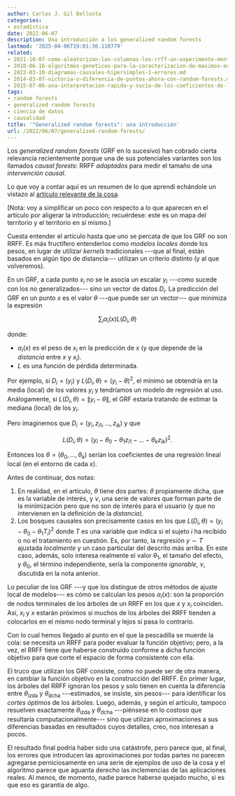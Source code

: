 ```yaml
---
author: Carlos J. Gil Bellosta
categories:
- estadística
date: 2022-06-07
description: Una introducción a los generalized random forests
lastmod: '2025-04-06T19:01:36.110779'
related:
- 2021-10-07-como-aleatorizan-las-columnas-los-rrff-un-experimento-mental-y-una-coda-historica.md
- 2010-06-16-algoritmos-geneticos-para-la-caracterizacion-de-maximos-en-random-forests.md
- 2022-03-10-diagramas-causales-hipersimples-1-errores.md
- 2014-03-07-victoria-o-diferencia-de-puntos-ahora-con-random-forests.md
- 2015-07-06-una-interpretacion-rapida-y-sucia-de-los-coeficientes-de-la-regresion-logistica.md
tags:
- random forests
- generalized random forests
- ciencia de datos
- causalidad
title: '"Generalized random forests": una introducción'
url: /2022/06/07/generalized-random-forests/
---
```


Los _generalized random forests_ (GRF en lo sucesivo) han cobrado cierta relevancia recientemente porque una de sus potenciales variantes son los llamados _causal forests_: RRFF _adaptados_ para medir el tamaño de una _intervención causal_.

Lo que voy a contar aquí es un resumen de lo que aprendí echándole un vistazo al [artículo relevante de la cosa](https://arxiv.org/pdf/1610.01271.pdf).

[Nota: voy a simplificar un poco con respecto a lo que aparecen en el artículo por aligerar la introducción; recuérdese: este es un mapa del territorio y el territorio en sí mismo.]

Cuesta entender el artículo hasta que uno se percata de que los GRF no son RRFF. Es más fructífero entenderlos como _modelos locales_ donde los pesos, en lugar de utilizar _kernels_ tradicionales ---que al final, están basados en algún tipo de distancia--- utilizan un criterio distinto (y al que volveremos).

En un GRF, a cada punto $x_i$ no se le asocia un escalar $y_i$ ---como sucede con los no generalizados--- sino un vector de datos $D_i$. La predicción del GRF en un punto $x$ es el valor $\theta$ ---que puede ser un vector--- que minimiza la expresión

$$\sum_i \alpha_i(x) L(D_i, \theta)$$

donde:

- $\alpha_i(x)$ es el peso de $x_i$ en la predicción de $x$ (y que depende de la _distancia_ entre $x$ y $x_i$).
- $L$ es una función de pérdida determinada.

Por ejemplo, si $D_i = (y_i)$ y $L(D_i, \theta) = (y_i - \theta)^2$, el mínimo se obtendría en la media (local) de los valores $y_i$ y tendríamos un modelo de regresión al uso. Análogamente, si $L(D_i, \theta) = \|y_i - \theta \|$, el GRF estaría tratando de estimar la mediana (local) de los $y_i$.

Pero imaginemos que $D_i = (y_i, z_{i1}, \dots, z_{ik})$ y que

$$L(D_i, \theta) = (y_i - \theta_0 - \theta_1 z_{i1} - \dots - \theta_k z_{ik})^2.$$

Entonces los $\theta = (\theta_0, \dots, \theta_k)$ serían los coeficientes de una regresión lineal local (en el entorno de cada $x$).

Antes de continuar, dos notas:

1. En realidad, en el artículo, $\theta$ tiene dos partes: $\theta$ propiamente dicha, que es la variable de interés, y $\nu$, una serie de valores que forman parte de la minimización pero que no son de interés para el usuario (y que no intervienen en la definición de la _distancia_).
2. Los bosques causales son precisamente casos en los que $L(D_i, \theta) = (y_i - \theta_0 - \theta_1 T_{i})^2$ donde $T$ es una variable que indica si el sujeto $i$ ha recibido o no el tratamiento en cuestión. Es, por tanto, la regresión $y \sim T$ ajustada _localmente_ y un caso particular del descrito más arriba. En este caso, además, solo interesa realmente el valor $\theta_1$, el tamaño del efecto, y $\theta_0$, el término independiente, sería la componente _ignorable_, $\nu$, discutida en la nota anterior.

Lo peculiar de los GRF ---y que los distingue de otros métodos de ajuste local de modelos--- es cómo se calculan los pesos $\alpha_i(x)$: son la proporción de nodos terminales de los árboles de un RRFF en los que $x$ y $x_i$ coinciden. Así, $x_i$ y $x$ estarán próximos si muchos de los árboles del RRFF tienden a colocarlos en el mismo nodo terminal y lejos si pasa lo contrario.

Con lo cual hemos llegado al punto en el que la pescadilla se muerde la cola: se necesita un RRFF para poder evaluar la función objetivo; pero, a la vez, el RRFF tiene que haberse construido conforme a dicha función objetivo para que corte el espacio de forma consistente con ella.

El truco que utilizan los GRF consiste, como no puede ser de otra manera, en cambiar la función objetivo en la construcción del RRFF. En primer lugar, los árboles del RRFF ignoran los pesos y solo tienen en cuenta la diferencia entre $\theta_{\text{izda}}$ y $\theta_{\text{dcha}}$ ---estimados, se insiste, sin pesos--- para identificar los _cortes óptimos_ de los árboles. Luego, además, y según el artículo, tampoco resuelven exactamente $\theta_{\text{izda}}$ y $\theta_{\text{dcha}}$ ---piénsese en lo costoso que resultaría computacionalmente--- sino que utilizan aproximaciones a sus diferencias basadas en resultados cuyos detalles, creo, nos interesan a pocos.

El resultado final podría haber sido una catástrofe, pero parece que, al final, los errores que introducen las aproximaciones por todas partes no parecen agregarse perniciosamente en una serie de ejemplos de uso de la cosa y el algoritmo parece que aguanta derecho las inclemencias de las aplicaciones reales. Al menos, de momento, nadie parece haberse quejado mucho, si es que eso es garantía de algo.